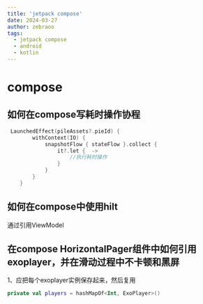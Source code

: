 ```yaml
---
title: 'jetpack compose'
date: 2024-03-27
author: zebraoo
tags:
  - jetpack compose
  - android
  - kotlin
---
```

# compose

## 如何在compose写耗时操作协程

```kotlin
 LaunchedEffect(pileAssets?.pieId) {
        withContext(IO) {
            snapshotFlow { stateFlow }.collect {
                it?.let {  ->
                    //执行耗时操作
                }
            }
        }
    }
```

## 如何在compose中使用hilt

通过引用ViewModel

## 在compose HorizontalPager组件中如何引用exoplayer，并在滑动过程中不卡顿和黑屏

1、应把每个exoplayer实例保存起来，然后复用
```kotlin
private val players = hashMapOf<Int, ExoPlayer>()
```



